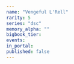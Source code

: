 ```yaml
---
name: "Vengeful L'Rell"
rarity: 5
series: "dsc"
memory_alpha: ""
bigbook_tier:
events:
in_portal:
published: false
---
```

